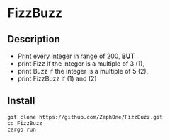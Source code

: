 # FizzBuzz

## Description

- Print every integer in range of 200,
**BUT**
- print Fizz if the integer is a multiple of 3 (1),
- print Buzz if the integer is a multiple of 5 (2),
- print FizzBuzz if (1) and (2)

## Install

```
git clone https://github.com/ZephOne/FizzBuzz.git
cd FizzBuzz
cargo run
```
